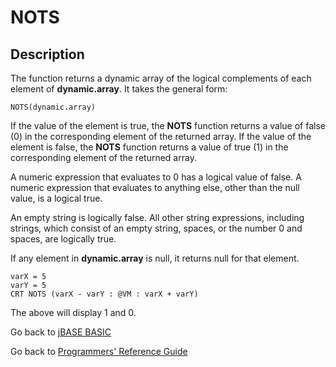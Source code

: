 # NOTS

<PageHeader />

## Description

The function returns a dynamic array of the logical complements of each element of **dynamic.array**. It takes the general form:

```
NOTS(dynamic.array)
```

If the value of the element is true, the **NOTS** function returns a value of false (0) in the corresponding element of the returned array. If the value of the element is false, the **NOTS** function returns a value of true (1) in the corresponding element of the returned array.

A numeric expression that evaluates to 0 has a logical value of false. A numeric expression that evaluates to anything else, other than the null value, is a logical true.

An empty string is logically false. All other string expressions, including strings, which consist of an empty string, spaces, or the number 0 and spaces, are logically true.

If any element in **dynamic.array** is null, it returns null for that element.

```
varX = 5
varY = 5
CRT NOTS (varX - varY : @VM : varX + varY)
```

The above will display 1 and 0.

Go back to [jBASE BASIC](./../README.md)

Go back to [Programmers' Reference Guide](./../../reference-guides/jbc/README.md)

<PageFooter />

